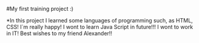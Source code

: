 #My first training project :)

*In this project I learned some languages of programming such, as HTML, CSS! 
I`m really happy! I wont to learn Java Script in future!!! 
I wont to work in IT! 
Best wishes to my friend Alexander!!
